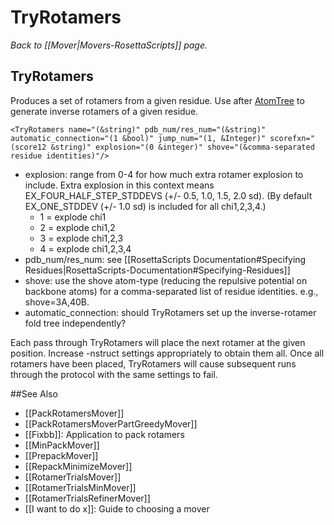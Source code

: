 # TryRotamers
*Back to [[Mover|Movers-RosettaScripts]] page.*
## TryRotamers

Produces a set of rotamers from a given residue. Use after [AtomTree](#AtomTree) to generate inverse rotamers of a given residue.

```
<TryRotamers name="(&string)" pdb_num/res_num="(&string)" automatic_connection="(1 &bool)" jump_num="(1, &Integer)" scorefxn="(score12 &string)" explosion="(0 &integer)" shove="(&comma-separated residue identities)"/>
```

-   explosion: range from 0-4 for how much extra rotamer explosion to include. Extra explosion in this context means EX\_FOUR\_HALF\_STEP\_STDDEVS (+/- 0.5, 1.0, 1.5, 2.0 sd). (By default EX\_ONE\_STDDEV (+/- 1.0 sd) is included for all chi1,2,3,4.)
    -   1 = explode chi1
    -   2 = explode chi1,2
    -   3 = explode chi1,2,3
    -   4 = explode chi1,2,3,4
-   pdb\_num/res\_num: see [[RosettaScripts Documentation#Specifying Residues|RosettaScripts-Documentation#Specifying-Residues]]
-   shove: use the shove atom-type (reducing the repulsive potential on backbone atoms) for a comma-separated list of residue identities. e.g., shove=3A,40B.
-   automatic\_connection: should TryRotamers set up the inverse-rotamer fold tree independently?

Each pass through TryRotamers will place the next rotamer at the given position. Increase -nstruct settings appropriately to obtain them all. Once all rotamers have been placed, TryRotamers will cause subsequent runs through the protocol with the same settings to fail.


##See Also

* [[PackRotamersMover]]
* [[PackRotamersMoverPartGreedyMover]]
* [[Fixbb]]: Application to pack rotamers
* [[MinPackMover]]
* [[PrepackMover]]
* [[RepackMinimizeMover]]
* [[RotamerTrialsMover]]
* [[RotamerTrialsMinMover]]
* [[RotamerTrialsRefinerMover]]
* [[I want to do x]]: Guide to choosing a mover
